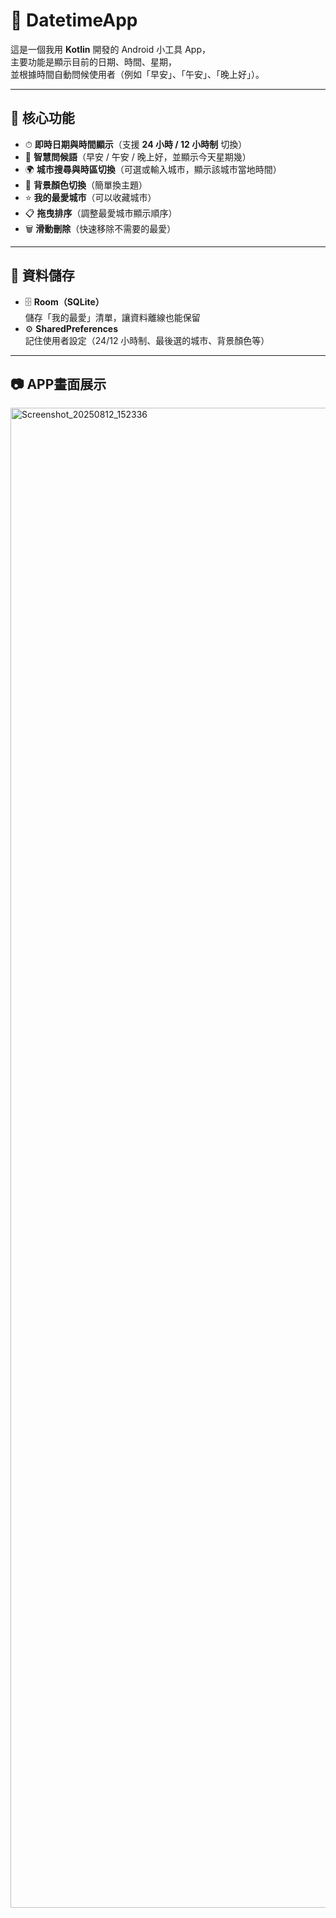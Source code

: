 # 📱 DatetimeApp

這是一個我用 **Kotlin** 開發的 Android 小工具 App，  
主要功能是顯示目前的日期、時間、星期，  
並根據時間自動問候使用者（例如「早安」、「午安」、「晚上好」）。

---

## 🎯 核心功能

- ⏱ **即時日期與時間顯示**（支援 **24 小時 / 12 小時制** 切換）  
- 🤖 **智慧問候語**（早安 / 午安 / 晚上好，並顯示今天星期幾）  
- 🌍 **城市搜尋與時區切換**（可選或輸入城市，顯示該城市當地時間）  
- 🎨 **背景顏色切換**（簡單換主題）  
- ⭐ **我的最愛城市**（可以收藏城市）  
- 📋 **拖曳排序**（調整最愛城市顯示順序）  
- 🗑 **滑動刪除**（快速移除不需要的最愛）  

---

## 💾 資料儲存

- 🗄 **Room（SQLite）**  
  儲存「我的最愛」清單，讓資料離線也能保留  
- ⚙ **SharedPreferences**  
  記住使用者設定（24/12 小時制、最後選的城市、背景顏色等）  

---

## 📷 APP畫面展示
<img width="1080" height="2400" alt="Screenshot_20250812_152336" src="https://github.com/user-attachments/assets/74ed41fd-89d1-4d79-979e-5da2f5362913" />

